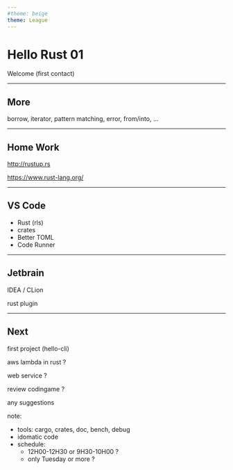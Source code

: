 ```yaml
---
#theme: beige
theme: League
---
```

# Hello Rust 01

Welcome
(first contact)

---

## More

borrow, iterator, pattern matching, error, from/into, ...

---

## Home Work

http://rustup.rs

https://www.rust-lang.org/

---

## VS Code

- Rust (rls)
- crates
- Better TOML
- Code Runner

---

## Jetbrain

IDEA / CLion

rust plugin

---

## Next

first project (hello-cli)

aws lambda in rust ?

web service ?

review codingame ?

any suggestions

note:

- tools: cargo, crates, doc, bench, debug
- idomatic code
- schedule:
  - 12H00-12H30 or 9H30-10H00 ?
  - only Tuesday or more ?
